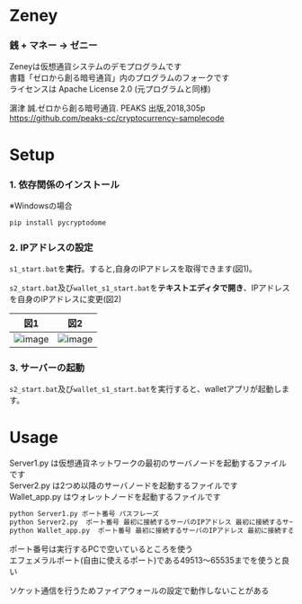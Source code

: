 # Zeney
### 銭 + マネー -> ゼニー
Zeneyは仮想通貨システムのデモプログラムです  
書籍「ゼロから創る暗号通貨」内のプログラムのフォークです  
ライセンスは Apache License 2.0 (元プログラムと同様)  

濵津 誠.ゼロから創る暗号通貨. PEAKS 出版,2018,305p  
https://github.com/peaks-cc/cryptocurrency-samplecode   

# Setup
### 1. 依存関係のインストール
※Windowsの場合
```bash
pip install pycryptodome
```
### 2. IPアドレスの設定
`s1_start.bat`を**実行**。すると,自身のIPアドレスを取得できます(図1)。

`s2_start.bat`及び`wallet_s1_start.bat`を**テキストエディタで開き**、IPアドレスを自身のIPアドレスに変更(図2)
<!--StartFragment-->
図1 | 図2
-- | --
![image](https://github.com/satra-11/Zeney/assets/115873069/8370eeee-0ae7-4b48-94b0-276fe23f7b79) | ![image](https://github.com/satra-11/Zeney/assets/115873069/65245252-3029-4b8e-9961-1230e96dcc5a)

<!--EndFragment-->

### 3. サーバーの起動
`s2_start.bat`及び`wallet_s1_start.bat`を実行すると、walletアプリが起動します。

# Usage

Server1.py は仮想通貨ネットワークの最初のサーバノードを起動するファイルです  
Server2.py は2つめ以降のサーバノードを起動するファイルです  
Wallet_app.py はウォレットノードを起動するファイルです  
```bash
python Server1.py ポート番号 パスフレーズ
python Server2.py  ポート番号 最初に接続するサーバのIPアドレス 最初に接続するサーバのポート番号 パスフレーズ
python Wallet_app.py  ポート番号 最初に接続するサーバのIPアドレス 最初に接続するサーバのポート番号
```
ポート番号は実行するPCで空いているところを使う  
エフェメラルポート(自由に使えるポート)である49513～65535までを使うと良い    

ソケット通信を行うためファイアウォールの設定で動作しないことがある  
